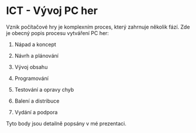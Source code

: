 # ICT - Vývoj PC her
Vznik počítačové hry je komplexním proces, který zahrnuje několik fází. Zde je obecný popis procesu vytváření PC her:

1. Nápad a koncept

2. Návrh a plánování

3. Vývoj obsahu

4. Programování

5. Testování a opravy chyb

6. Balení a distribuce 

7. Vydání a podpora

Tyto body jsou detailně popsány v mé prezentaci. 
